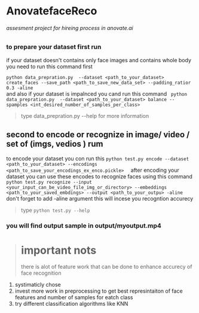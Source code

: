 # AnovatefaceReco
###### assesment project for hireing process in anovate.ai
### to prepare your dataset first run 
if your dataset doesn't contains only face images and contains whole body you need to run this command first 

```python data_prepration.py  --dataset <path_to_your_dataset> create_faces --save_path <path_to_save_new_data_set> --padding_ratior 0.3 -aline ```<br>
and also if your dataset is impalnced you cand run this command 
``` python data_prepration.py  --dataset <path_to_your_dataset> balance --spamples <int_desired_number_of_samples_per_class>```
> type data_prepration.py --help for more information 
## second to encode or recognize in image/ video / set of (imgs, vedios ) rum 
to encode your dataset you con run this
```python test.py encode --dataset <path_to_your_dataset> --encodings <path_to_save_your_encodings_ex_enco.pickle>  ```
after encoding your dataset you can use these encodes to recognize faces using this command
```python test.py recognize --input <your_input_can_be_video_file_img_or_directory> --embeddings <path_to_your_saved_embdings> --output <path_to_your_outpu> -aline```
don't forget to add -aline argument this will incese you recogntion accurecy 
<br>
> type  ```python test.py --help```
### you will find output sample in  output/myoutput.mp4
># important nots 
> there is alot of feature work that can be done to enhance accurecy of face recognition 
1. systimaticly chose 
2. invest more work in preprocessing to get best represintaiton of face features and number of samples for eatch class 
3. try different classification algorithms like KNN 
